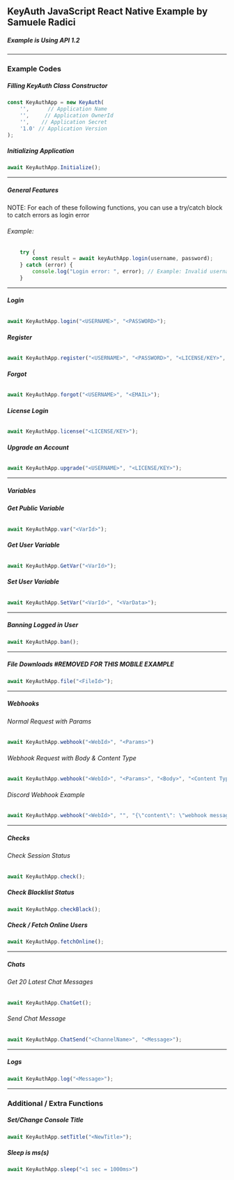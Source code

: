 ## KeyAuth JavaScript React Native Example by Samuele Radici

##### Example is Using API 1.2

-----------
### **Example Codes**



##### **Filling KeyAuth Class Constructor**
```js
const KeyAuthApp = new KeyAuth(
    '',      // Application Name
    '',     // Application OwnerId
    '',    // Application Secret
    '1.0' // Application Version
);
```

##### **Initializing Application**
```js
await KeyAuthApp.Initialize();
```
---

##### **General Features**

NOTE: For each of these following functions, you can use a try/catch block to catch errors as login error

###### Example:
```js
    try {
        const result = await keyAuthApp.login(username, password);
    } catch (error) {
        console.log("Login error: ", error); // Example: Invalid username or password
    }
```

---

###### **Login**
```js
await KeyAuthApp.login("<USERNAME>", "<PASSWORD>");
```

###### **Register**
```js
await KeyAuthApp.register("<USERNAME>", "<PASSWORD>", "<LICENSE/KEY>", "<OPTIONAL EMAIL>")
```

###### **Forgot**
```js
await KeyAuthApp.forgot("<USERNAME>", "<EMAIL>");
```

###### **License Login**
```js
await KeyAuthApp.license("<LICENSE/KEY>");
```

###### **Upgrade an Account**
```js
await KeyAuthApp.upgrade("<USERNAME>", "<LICENSE/KEY>");
```
---

##### **Variables**
###### **Get Public Variable**
```js
await KeyAuthApp.var("<VarId>");
```

###### **Get User Variable**
```js
await KeyAuthApp.GetVar("<VarId>");
```

###### **Set User Variable**
```js
await KeyAuthApp.SetVar("<VarId>", "<VarData>");
```
---
##### **Banning Logged in User**
```js
await KeyAuthApp.ban();
```
---

##### **File Downloads** #REMOVED FOR THIS MOBILE EXAMPLE
```js
await KeyAuthApp.file("<FileId>");
```
---
##### **Webhooks**

###### Normal Request with Params
```js
await KeyAuthApp.webhook("<WebId>", "<Params>")
```

###### Webhook Request with Body & Content Type
```js
await KeyAuthApp.webhook("<WebId>", "<Params>", "<Body>", "<Content Type>");
```

###### Discord Webhook Example
```js
await KeyAuthApp.webhook("<WebId>", "", "{\"content\": \"webhook message here\",\"embeds\": null}", "application/json");
```
---
##### **Checks**
###### Check Session Status
```js
await KeyAuthApp.check();
```

##### **Check Blacklist Status**
```js
await KeyAuthApp.checkBlack();
```

##### **Check / Fetch Online Users**
```js
await KeyAuthApp.fetchOnline();
```
---


##### **Chats**
###### Get 20 Latest Chat Messages

```js
await KeyAuthApp.ChatGet();
```

###### Send Chat Message
```js
await KeyAuthApp.ChatSend("<ChannelName>", "<Message>");
```
---

##### **Logs**
```js
await KeyAuthApp.log("<Message>");
```
---

### **Additional / Extra Functions**

##### **Set/Change Console Title**
```js
await KeyAuthApp.setTitle("<NewTitle>");
```

##### **Sleep is ms(s)**
```js
await KeyAuthApp.sleep("<1 sec = 1000ms>")
```
